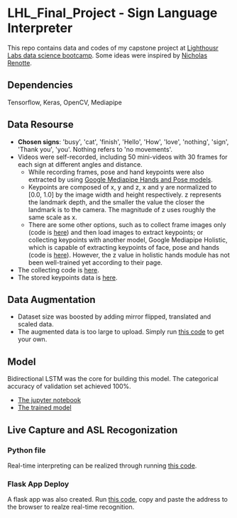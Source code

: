 # LHL_Final_Project - Sign Language Interpreter
This repo contains data and codes of my capstone project at [Lighthousr Labs data science bootcamp](https://www.lighthouselabs.ca/).
Some ideas were inspired by [Nicholas Renotte](https://github.com/nicknochnack/ActionDetectionforSignLanguage).

## Dependencies
Tensorflow, Keras, OpenCV, Mediapipe

## Data Resourse
- **Chosen signs**: 'busy', 'cat', 'finish', 'Hello', 'How', 'love', 'nothing', 'sign', 'Thank you', 'you'. Nothing refers to 'no movements'.
- Videos were self-recorded, including 50 mini-videos with 30 frames for each sign at different angles and distance. 
   - While recording frames, pose and hand keypoints were also extracted by using [Google Mediapipe Hands and Pose models](https://google.github.io/mediapipe/solutions/hands.html).
   - Keypoints are composed of x, y and z, x and y are normalized to [0.0, 1.0] by the image width and height respectively. z represents the landmark depth, and the smaller the value the closer the landmark is to the camera. The magnitude of z uses roughly the same scale as x. 
   - There are some other options, such as to collect frame images only (code is [here](collect_frames.py)) and then load images to extract keypoints; or collecting keypoints with another model, Google Mediapipe Holistic, which is capable of extracting keypoints of face, pose and hands (code is [here](collect_keypoints_holistic.py)). However, the z value in holistic hands module has not been well-trained yet according to their page.
- The collecting code is [here](src/collect_keypoints_frames.py). 
- The stored keypoints data is [here](data/keypoints).

## Data Augmentation
- Dataset size was boosted by adding mirror flipped, translated and scaled data. 
- The augmented data is too large to upload. Simply run [this code](src/augment_keypoints_pose_hands.py) to get your own. 

## Model
Bidirectional LSTM was the core for building this model. The categorical accuracy of validation set achieved 100%.
- [The jupyter notebook](src/train_model.ipynb)
- [The trained model](src/trained_model)

## Live Capture and ASL Recogonization
### Python file
Real-time interpreting can be realized through running [this code](interpreter.py).

### Flask App Deploy
A flask app was also created. Run [this code](flask_app.py), copy and paste the address to the browser to realze real-time recognition. 
